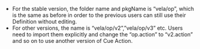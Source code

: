 - For the stable version, the folder name and pkgName is “vela/op”, which is the same as before in order to the previous users can still use their Definition without editing.
- For other versions, the name is “vela/op/v2”,”vela/op/v3” etc. Users need to import them explicitly and change the “op.action” to “v2.action” and so on to use another version of Cue Action.